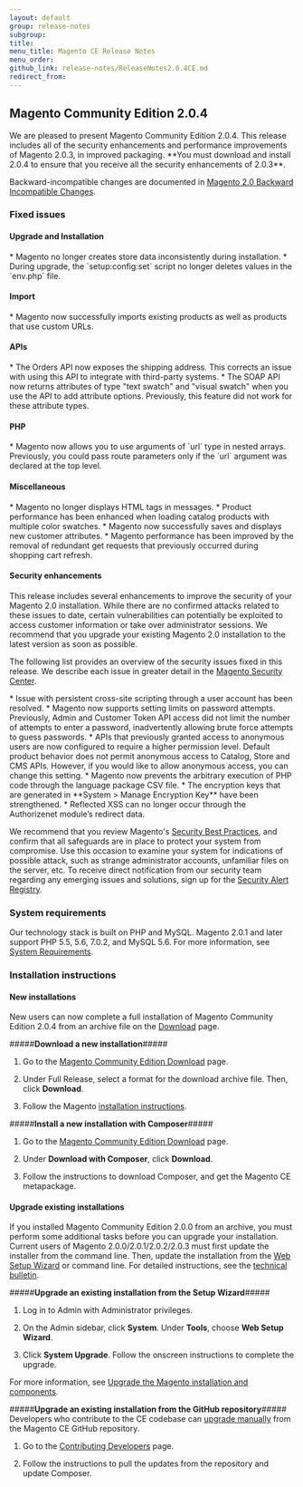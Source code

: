 ```yaml
---
layout: default
group: release-notes
subgroup: 
title: 
menu_title: Magento CE Release Notes 
menu_order: 
github_link: release-notes/ReleaseNotes2.0.4CE.md
redirect_from: 
---
```


<h2>Magento Community Edition 2.0.4</h2>
We are pleased to present Magento Community Edition 2.0.4. This release includes all of the security enhancements and performance improvements of Magento 2.0.3, in improved packaging. **You must download and install 2.0.4 to ensure that you receive all the security enhancements of 2.0.3**. 


Backward-incompatible changes are documented in <a href="http://devdocs.magento.com/guides/v2.0/release-notes/changes_2.0.html" target="_blank">Magento 2.0 Backward Incompatible Changes</a>.


<h3>Fixed issues</h3>

<h4> Upgrade and Installation</h4>
<!-- 50224 -->* Magento no longer creates store data inconsistently during installation. 

<!-- 47531 -->* During upgrade, the `setup:config:set` script no longer deletes values in the `env.php` file. 


<h4>Import</h4>
<!-- 50255 -->* Magento now successfully imports existing products as well as products that use custom URLs. 


<h4>APIs</h4>
<!-- 46720 --> * The Orders API now exposes the shipping address. This corrects an issue with using this API to integrate with third-party systems. 

<!-- 49558 --> * The SOAP API now returns attributes of type "text swatch" and "visual swatch" when you use the API to add attribute options. Previously, this feature did not work for these attribute types.  


<h4>PHP</h4>
<!-- 50500 -->* Magento now allows you to use arguments of `url` type in nested arrays. Previously, you could pass route parameters only if the `url` argument was declared at the top level.  


<h4>Miscellaneous</h4>
<!-- 47704 -->* Magento no longer displays HTML tags in messages. 

<!-- 48781 --> * Product performance has been enhanced when loading catalog products with multiple color swatches. 

<!-- 47844 -->* Magento now successfully saves and displays new customer attributes. 

<!-- 49449--> * Magento performance has been improved by the removal of redundant get requests that previously occurred during shopping cart refresh.



<h4>Security enhancements</h4>
This release includes several enhancements to improve the security of your Magento 2.0 installation. While there are no confirmed attacks related to these issues to date, certain vulnerabilities can potentially be exploited to access customer information or take over administrator sessions. We recommend that you upgrade your existing Magento 2.0 installation to the latest version as soon as possible.

The following list provides an overview of the security issues fixed in this release. We describe each issue in greater detail in the <a href="https://magento.com/security" target="_blank">Magento Security Center</a>. 

<!-- 45887 -->* Issue with persistent cross-site scripting through a user account has been resolved. 

<!-- 50608 -->*  Magento now supports setting limits on password attempts. Previously, Admin and Customer Token API access did not limit the number of attempts to enter a password, inadvertently allowing brute force attempts to guess passwords. 

<!-- 50611 -->* APIs that previously granted access to anonymous users are now configured to require a higher permission level.  Default product behavior does not permit anonymous access to Catalog, Store and CMS APIs. However, if you would like to allow anonymous access, you can change this setting. 


<!-- 48819 -->* Magento now prevents the arbitrary execution of PHP code through the language package CSV file. 

<!-- 47050 -->* The encryption keys that are generated in **System > Manage Encryption Key** have been strengthened. 

<!-- 50755 -->* Reflected XSS can no longer occur through the Authorizenet module’s redirect data. 

We recommend that you review Magento's <a href="http://merch.docs.magento.com/ce/user_guide/magento/magento-security-best-practices.html" target="_blank">Security Best Practices</a>, and confirm that all safeguards are in place to protect your system from compromise. Use this occasion to examine your system for indications of possible attack, such as strange administrator accounts, unfamiliar files on the server, etc. To receive direct notification from our security team regarding any emerging issues and solutions, sign up for the <a href="https://magento.com/security/sign-up" target="_blank">Security Alert Registry</a>.


<h3>System requirements</h3>
Our technology stack is built on PHP and MySQL. Magento 2.0.1 and later support PHP 5.5, 5.6, 7.0.2, and MySQL 5.6. For more information, see 
<a href="http://devdocs.magento.com/guides/v2.0/install-gde/system-requirements.html" target="_blank">System Requirements</a>.

<h3>Installation instructions</h3>

<h4>New installations</h4>
New users can now complete a full installation of Magento Community Edition 2.0.4 from an archive file on the <a href="https://www.magentocommerce.com/download" target="_blank">Download</a> page.

#####<b>Download a new installation</b>#####

1. Go to the <a href="https://www.magentocommerce.com/download" target="_blank">Magento Community Edition Download</a> page.

2. Under Full Release, select a format for the download archive file. Then, click **Download**.

3.	Follow the Magento <a href="http://devdocs.magento.com/guides/v2.0/install-gde/prereq/integrator_install.html#integrator-first-composer-ce" target="_blank">installation instructions</a>.

#####<b>Install a new installation with Composer</b>#####

1. Go to the <a href="https://www.magentocommerce.com/download" target="_blank">Magento Community Edition Download</a> page.

2.	Under **Download with Composer**, click **Download**.

3.	Follow the instructions to download Composer, and get the Magento CE metapackage.


<h4><b>Upgrade existing installations</b></h4>
If you installed Magento Community Edition 2.0.0 from an archive, you must perform some additional tasks before you can upgrade your installation. Current users of Magento 2.0.0/2.0.1/2.0.2/2.0.3 must first update the installer from the command line. Then, update the installation from the <a href="http://docs.magento.com/m2/ce/user_guide/system/web-setup-wizard.html" target="_blank">Web Setup Wizard</a> or command line. For detailed instructions, see the <a href="http://devdocs.magento.com/guides/v2.0/release-notes/tech_bull_201-upgrade.html" target="_blank">technical bulletin</a>.


#####<b>Upgrade an existing installation from the Setup Wizard</b>#####

1.	Log in to Admin with Administrator privileges.

2.	On the Admin sidebar, click **System**. Under **Tools**,  choose **Web Setup Wizard**.

3.	Click  **System Upgrade**. Follow the onscreen instructions to complete the upgrade.

For more information, see <a href="http://devdocs.magento.com/guides/v2.0/comp-mgr/bk-compman-upgrade-guide.html" target="_blank">Upgrade the Magento installation and components</a>.


#####<b>Upgrade an existing installation from the GitHub repository</b>#####
Developers who contribute to the CE codebase can <a href="http://devdocs.magento.com/guides/v2.0/comp-mgr/bk-compman-upgrade-guide.html" target="_blank">upgrade manually</a> from the Magento CE GitHub repository.

1.	Go to the <a href="http://devdocs.magento.com/guides/v2.0/install-gde/install/cli/dev_options.html" target="_blank">Contributing Developers</a> page.

2.	Follow the instructions to pull the updates from the repository and update Composer.










